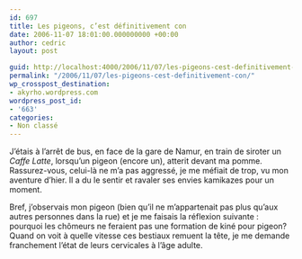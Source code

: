 ```yaml
---
id: 697
title: Les pigeons, c’est définitivement con
date: 2006-11-07 18:01:00.000000000 +00:00
author: cedric
layout: post

guid: http://localhost:4000/2006/11/07/les-pigeons-cest-definitivement-con.html
permalink: "/2006/11/07/les-pigeons-cest-definitivement-con/"
wp_crosspost_destination:
- akyrho.wordpress.com
wordpress_post_id:
- '663'
categories:
- Non classé
---
```

J’étais à l’arrêt de bus, en face de la gare de Namur, en train de siroter un _Caffe Latte_, lorsqu’un pigeon (encore un), atterit devant ma pomme. Rassurez-vous, celui-là ne m’a pas aggressé, je me méfiait de trop, vu mon aventure d’hier. Il a du le sentir et ravaler ses envies kamikazes pour un moment.

Bref, j’observais mon pigeon (bien qu’il ne m’appartenait pas plus qu’aux autres personnes dans la rue) et je me faisais la réflexion suivante : pourquoi les chômeurs ne feraient pas une formation de kiné pour pigeon? Quand on voit à quelle vitesse ces bestiaux remuent la tête, je me demande franchement l’état de leurs cervicales à l’âge adulte.